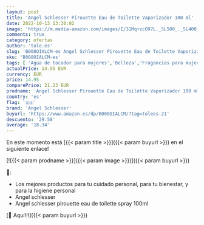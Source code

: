 ```yaml
---
layout: post
title: 'Angel Schlesser Pirouette Eau de Toilette Vaporizador 100 ml'
date: 2022-10-13 13:30:02
image: 'https://m.media-amazon.com/images/I/31Mq+zcO97L._SL500_._SL400_.jpg'
comments: true
category: ofertas
author: 'tole.es'
slug: 'B008OIALCM-es Angel Schlesser Pirouette Eau de Toilette Vaporizador 100 ml'
sku: 'B008OIALCM-es'
tags: [ 'Agua de tocador para mujeres','Belleza','Fragancias para mujeres','Perfumes y fragancias','angel schlesser','de','eau','toilette','🇪🇸', ]
actualPrice: 14.95 EUR
currency: EUR
price: 14.95
comparePrice: 21.23 EUR
prodname: 'Angel Schlesser Pirouette Eau de Toilette Vaporizador 100 ml'
country: 'es'
flag: '🇪🇸'
brand: 'Angel Schlesser'
buyurl: 'https://www.amazon.es/dp/B008OIALCM/?tag=tolees-21'
descuento: '29.58'
average: '18.34'
---
```


En este momento está [{{< param title >}}]({{< param buyurl >}}) en el siguiente enlace!

[![{{< param prodname >}}]({{< param image >}})]({{< param buyurl >}})

🔎:

- Los mejores productos para tu cuidado personal, para tu bienestar, y para la higiene personal
- Angel schlesser
- Angel schlesser pirouette eau de toilette spray 100ml

[🛒 Aquí!!!]({{< param buyurl >}})
